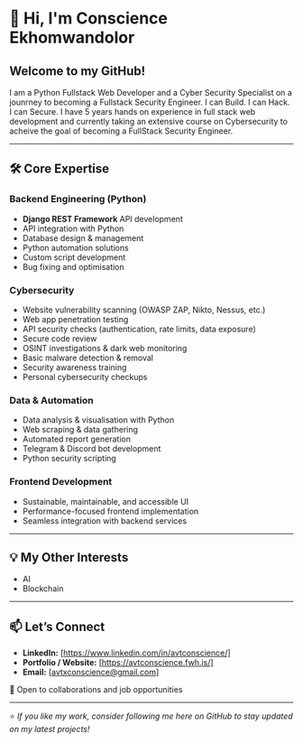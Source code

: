 # 👋 Hi, I'm Conscience Ekhomwandolor

## Welcome to my GitHub!  
I am a Python Fullstack Web Developer and a Cyber Security Specialist on a jounrney to becoming a Fullstack Security Engineer. I can Build. I can Hack. I can Secure. I have 5 years hands on experience in full stack web development and currently taking an extensive course on Cybersecurity to acheive the goal of becoming a FullStack Security Engineer.

---

## 🛠️ Core Expertise

### **Backend Engineering (Python)**
- **Django REST Framework** API development
- API integration with Python
- Database design & management
- Python automation solutions
- Custom script development
- Bug fixing and optimisation

### **Cybersecurity**
- Website vulnerability scanning (OWASP ZAP, Nikto, Nessus, etc.)
- Web app penetration testing
- API security checks (authentication, rate limits, data exposure)
- Secure code review
- OSINT investigations & dark web monitoring
- Basic malware detection & removal
- Security awareness training
- Personal cybersecurity checkups

### **Data & Automation**
- Data analysis & visualisation with Python
- Web scraping & data gathering
- Automated report generation
- Telegram & Discord bot development
- Python security scripting

### **Frontend Development**
- Sustainable, maintainable, and accessible UI
- Performance-focused frontend implementation
- Seamless integration with backend services

---

## 💡 My Other Interests
- AI
- Blockchain

---


## 📫 Let’s Connect
- **LinkedIn:** [https://www.linkedin.com/in/avtconscience/]
- **Portfolio / Website:** [https://avtconscience.fwh.is/]
- **Email:** [avtxconscience@gmail.com]

💬 Open to collaborations and job opportunities

---

⭐ *If you like my work, consider following me here on GitHub to stay updated on my latest projects!*
